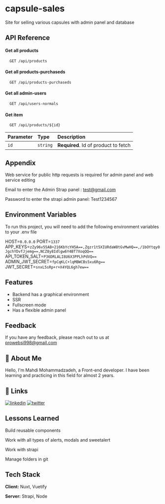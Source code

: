 
# capsule-sales


Site for selling various capsules with admin panel and database

## API Reference

#### Get all products

```http
  GET /api/products
```
#### Get all products-purchaseds

```http
  GET /api/products-purchaseds
```

#### Get all admin-users

```http
  GET /api/users-normals
```


#### Get item

```http
  GET /api/products/${id}
```

| Parameter | Type     | Description                       |
| :-------- | :------- | :-------------------------------- |
| `id`      | `string` | **Required**. Id of product to fetch |




## Appendix

Web service for public http requests is required for admin panel and web service editing

Email to enter the Admin Strap panel : test@gmail.com

Password to enter the strapi admin panel: Test1234567


## Environment Variables

To run this project, you will need to add the following environment variables to your .env file

HOST=`0.0.0.0`
PORT=`1337`
APP_KEYS=`zZy96v55AB+216KbYcYH5A==,Zqzr1t5XIURdaW8tGvMwHQ==,/1bOYtqy0JgchYDvfJjemg==,NCZ8y8Idlgw6Y4BT7XoqQQ==`
API_TOKEN_SALT=`P36DRLALI8U6X3PPLhPdVQ==`
ADMIN_JWT_SECRET=`fpCqKLC+lqMBWCBs5xu6Rg==`
JWT_SECRET=`snxL5sRp+r+X4YQL6gh7ew==`


## Features

- Backend has a graphical environment
- SSR
- Fullscreen mode
- Has a flexible admin panel


## Feedback

If you have any feedback, please reach out to us at prowebsi998@gmail.com


## 🚀 About Me
Hello, I'm Mahdi Mohammadzadeh, a Front-end developer. I have been learning and practicing in this field for almost 2 years.


## 🔗 Links
[![linkedin](https://img.shields.io/badge/linkedin-0A66C2?style=for-the-badge&logo=linkedin&logoColor=white)](https://www.linkedin.com/in/mahdi-mohamadzadeh/)
[![twitter](https://img.shields.io/badge/twitter-1DA1F2?style=for-the-badge&logo=twitter&logoColor=white)](https://twitter.com/mahdi45858716)


## Lessons Learned

Build reusable components

Work with all types of alerts, modals and sweetalert

Work with strapi

Manage folders in git


## Tech Stack

**Client:** Nuxt, Vuetify

**Server:** Strapi, Node

